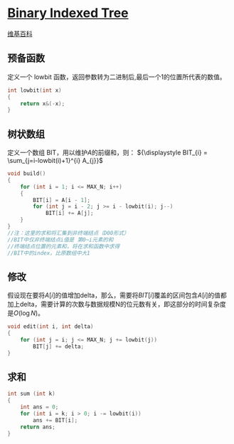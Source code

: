 # [Binary Indexed Tree](https://halfrost.com/binary_indexed_tree/)

[维基百科](https://zh.m.wikipedia.org/zh-sg/%E6%A0%91%E7%8A%B6%E6%95%B0%E7%BB%84)

## 预备函数

定义一个 $\mathrm{lowbit}$ 函数，返回参数转为二进制后,最后一个1的位置所代表的数值。

```c++
int lowbit(int x)
{
    return x&(-x);
}
```

## 树状数组

定义一个数组 BIT，用以维护${\displaystyle A}$的前缀和，则：
${\displaystyle BIT_{i} = \sum_{j=i-lowbit(i)+1}^{i} A_{j}}$

```c++
void build()
{ 
    for (int i = 1; i <= MAX_N; i++)
    {
        BIT[i] = A[i - 1];
        for (int j = i - 2; j >= i - lowbit(i); j--)
            BIT[i] += A[j];
    }
}
//注：这里的求和将汇集到非终端结点（D00形式）
//BIT中仅非终端结点i值是 第0~i元素的和
//终端结点位置的元素和，将在求和函数中求得
//BIT中的index，比原数组中大1
```

## 修改

假设现在要将${\displaystyle A[i]}$的值增加delta，那么，需要将${\displaystyle BIT[i]}$覆盖的区间包含${\displaystyle A[i]}$的值都加上delta，需要计算的次数与数据规模N的位元数有关，即这部分的时间复杂度是${\displaystyle O(\log {N})}$。

```c++
void edit(int i, int delta)
{
    for (int j = i; j <= MAX_N; j += lowbit(j))
        BIT[j] += delta;
}
```

## 求和

```c++
int sum (int k)
{
    int ans = 0;
    for (int i = k; i > 0; i -= lowbit(i))
        ans += BIT[i];
    return ans;
}
```
